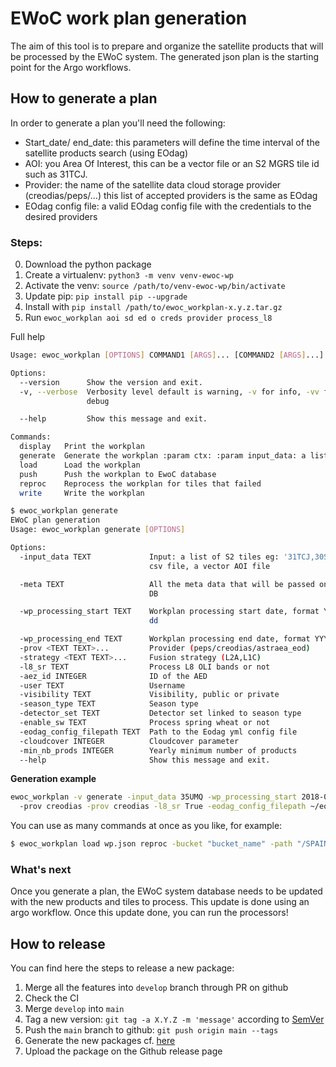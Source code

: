 # EWoC work plan generation

The aim of this tool is to prepare and organize the satellite products that will be processed by the EWoC system.
The generated json plan is the starting point for the Argo workflows.

## How to generate a plan

In order to generate a plan you'll need the following:

- Start_date/ end_date: this parameters will define the time interval of the satellite products search (using EOdag)
- AOI: you Area Of Interest, this can be a vector file or an S2 MGRS tile id such as 31TCJ.
- Provider: the name of the satellite data cloud storage provider (creodias/peps/...) this list of accepted providers is the same as EOdag
- EOdag config file: a valid EOdag config file with the credentials to the desired providers

### Steps:

0. Download the python package
1. Create a virtualenv: `python3 -m venv venv-ewoc-wp`
2. Activate the venv: `source /path/to/venv-ewoc-wp/bin/activate`
3. Update pip: `pip install pip --upgrade`
4. Install with `pip install /path/to/ewoc_workplan-x.y.z.tar.gz`
5. Run `ewoc_workplan aoi sd ed o creds provider process_l8`

Full help

```bash
Usage: ewoc_workplan [OPTIONS] COMMAND1 [ARGS]... [COMMAND2 [ARGS]...]...

Options:
  --version      Show the version and exit.
  -v, --verbose  Verbosity level default is warning, -v for info, -vv for
                 debug

  --help         Show this message and exit.

Commands:
  display   Print the workplan
  generate  Generate the workplan :param ctx: :param input_data: a list of...
  load      Load the workplan
  push      Push the workplan to EwoC database
  reproc    Reprocess the workplan for tiles that failed
  write     Write the workplan
```

```bash
$ ewoc_workplan generate
EWoC plan generation
Usage: ewoc_workplan generate [OPTIONS]

Options:
  -input_data TEXT             Input: a list of S2 tiles eg: '31TCJ,30STF', a
                               csv file, a vector AOI file

  -meta TEXT                   All the meta data that will be passed on to the
                               DB

  -wp_processing_start TEXT    Workplan processing start date, format YYYY-mm-
                               dd

  -wp_processing_end TEXT      Workplan processing end date, format YYYY-mm-dd
  -prov <TEXT TEXT>...         Provider (peps/creodias/astraea_eod)
  -strategy <TEXT TEXT>...     Fusion strategy (L2A,L1C)
  -l8_sr TEXT                  Process L8 OLI bands or not
  -aez_id INTEGER              ID of the AED
  -user TEXT                   Username
  -visibility TEXT             Visibility, public or private
  -season_type TEXT            Season type
  -detector_set TEXT           Detector set linked to season type
  -enable_sw TEXT              Process spring wheat or not
  -eodag_config_filepath TEXT  Path to the Eodag yml config file
  -cloudcover INTEGER          Cloudcover parameter
  -min_nb_prods INTEGER        Yearly minimum number of products
  --help                       Show this message and exit.

```
**Generation example**
```bash
ewoc_workplan -v generate -input_data 35UMQ -wp_processing_start 2018-07-02 -wp_processing_end 2019-10-26
  -prov creodias -prov creodias -l8_sr True -eodag_config_filepath ~/eodag_config.yml -strategy L1C -strategy L1C write 35UMQ.json
```
You can use as many commands at once as you like, for example:
```bash
$ ewoc_workplan load wp.json reproc -bucket "bucket_name" -path "/SPAIN/" write wp_reproc.json
```

### What's next

Once you generate a plan, the EWoC system database needs to be updated with the new products and tiles to process.
This update is done using an argo workflow. Once this update done, you can run the processors!

## How to release

You can find here the steps to release a new package:

1. Merge all the features into `develop` branch through PR on github
2. Check the CI
3. Merge `develop` into `main`
4. Tag a new version: `git tag -a X.Y.Z -m 'message'` according to [SemVer](https://semver.org/)
5. Push the `main` branch to github: `git push origin main --tags`
6. Generate the new packages cf. [here](https://packaging.python.org/tutorials/packaging-projects/#generating-distribution-archives)
7. Upload the package on the Github release page
